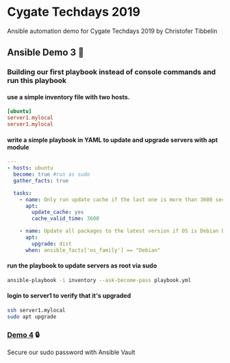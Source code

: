 # Cygate Techdays 2019
Ansible automation demo for Cygate Techdays 2019 by Christofer Tibbelin

## Ansible Demo 3 :book:

### Building our first playbook instead of console commands and run this playbook

#### use a simple inventory file with two hosts.
```INI
[ubuntu]
server1.mylocal
server1.mylocal
```

#### write a simple playbook in YAML to update and upgrade servers with apt module
```YAML
---
- hosts: ubuntu
  become: true #run as sudo
  gather_facts: true

  tasks:
    - name: Only run update cache if the last one is more than 3600 seconds ago
      apt:
        update_cache: yes
        cache_valid_time: 3600

    - name: Update all packages to the latest version if OS is Debian based
      apt:
        upgrade: dist
      when: ansible_facts['os_family'] == "Debian"
```

#### run the playbook to update servers as root via sudo
```sh
ansible-playbook -i inventory --ask-become-pass playbook.yml
```

#### login to server1 to verify that it's upgraded
```sh
ssh server1.mylocal
sudo apt upgrade
```

### [Demo 4](../demo4/) :lock:
Secure our sudo password with Ansible Vault
